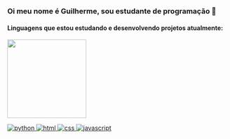 ### Oi meu nome é Guilherme, sou estudante de programação 👋

#### Linguagens que estou estudando e desenvolvendo projetos atualmente: 

<div>
  <a href="https://github.com/GuilhermeXA"
    <img height="180em" src="https://github-readme-stats.vercel.app/api?username=https://github.com/GuilhermeXA&show_icons=true&theme=dark&include_all_commits=true&count_private=true"/>
    <img height="180em" src="https://github-readme-stats.vercel.app/api/top-langs/?username=https://github.com/GuilhermeXA&layout=compact&langs_count=16&theme=dark"/>
</div>

![python](https://user-images.githubusercontent.com/82071553/191537005-2e9daeec-e7a3-48aa-81c2-e22f940b30c8.png)
![html](https://user-images.githubusercontent.com/82071553/191536012-954870c9-1313-45f9-9c43-bab6cf4c3af4.png)
![css](https://user-images.githubusercontent.com/82071553/191536047-1f7f9634-ded3-4c84-ba6e-e6c6bb6de844.png)
![javascript](https://user-images.githubusercontent.com/82071553/191536068-b638c600-42be-4b37-a3a2-eb5460cb2cd3.png)
